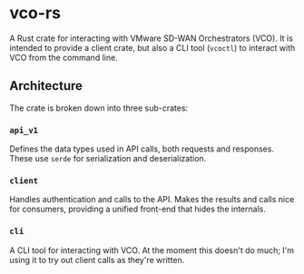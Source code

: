 # vco-rs

A Rust crate for interacting with VMware SD-WAN Orchestrators (VCO). It is intended to provide a client crate, but also a CLI tool (`vcoctl`) to interact with VCO from the command line.

## Architecture

The crate is broken down into three sub-crates:

### `api_v1`

Defines the data types used in API calls, both requests and responses. These use `serde` for serialization and deserialization.

### `client`

Handles authentication and calls to the API. Makes the results and calls nice for consumers, providing a unified front-end that hides the internals.

### `cli`

A CLI tool for interacting with VCO. At the moment this doesn't do much; I'm using it to try out client calls as they're written.

